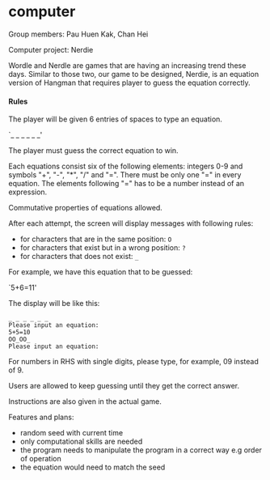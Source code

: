 # computer

Group members: Pau Huen Kak, Chan Hei

Computer project: Nerdie

Wordle and Nerdle are games that are having an increasing trend these days. Similar to those two, our game to be designed, Nerdie, is an equation version of Hangman that requires player to guess the equation correctly.

#### Rules

The player will be given 6 entries of spaces to type an equation.

`_ _ _ _ _ _'

The player must guess the correct equation to win.

Each equations consist six of the following elements: integers 0-9 and symbols "+", "-", "*", "/" and "=". There must be only one "=" in every equation. The elements following "=" has to be a number instead of an expression.

Commutative properties of equations allowed.

After each attempt, the screen will display messages with following rules:
- for characters that are in the same position: `O`
- for characters that exist but in a wrong position: `?`
- for characters that does not exist: `_`

For example, we have this equation that to be guessed:

`5+6=11'

The display will be like this:

```
_ _ _ _ _ _ 
Please input an equation:
5+5=10
OO_OO_
Please input an equation:
```
For numbers in RHS with single digits, please type, for example, 09 instead of 9.

Users are allowed to keep guessing until they get the correct answer.

Instructions are also given in the actual game.

Features and plans:
- random seed with current time
- only computational skills are needed
- the program needs to manipulate the program in a correct way e.g order of operation
- the equation would need to match the seed 
